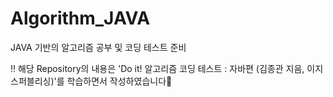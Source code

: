 # Algorithm_JAVA
JAVA 기반의 알고리즘 공부 및 코딩 테스트 준비
  
‼ 해당 Repository의 내용은 'Do it! 알고리즘 코딩 테스트 : 자바편 (김종관 지음, 이지스퍼블리싱)'를 학습하면서 작성하였습니다💯
